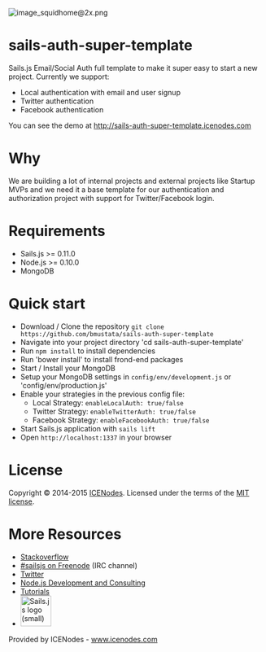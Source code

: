 ![image_squidhome@2x.png](http://i.imgur.com/RIvu9.png)

# sails-auth-super-template
Sails.js Email/Social Auth full template to make it super easy to start a new project.
Currently we support:
- Local authentication with email and user signup
- Twitter authentication
- Facebook authentication

You can see the demo at http://sails-auth-super-template.icenodes.com

# Why

We are building a lot of internal projects and external projects like Startup MVPs and we need it a base template for our authentication and authorization project with support for Twitter/Facebook login.

# Requirements

- Sails.js >= 0.11.0
- Node.js >= 0.10.0
- MongoDB

# Quick start

- Download / Clone the repository `git clone https://github.com/bmustata/sails-auth-super-template`
- Navigate into your project directory 'cd sails-auth-super-template'
- Run `npm install` to install dependencies
- Run 'bower install' to install frond-end packages
- Start / Install your MongoDB
- Setup your MongoDB settings in `config/env/development.js` or 'config/env/production.js'
- Enable your strategies in the previous config file:
    - Local Strategy: `enableLocalAuth: true/false`
    - Twitter Strategy: `enableTwitterAuth: true/false`
    - Facebook Strategy: `enableFacebookAuth: true/false`
- Start Sails.js application with `sails lift`
- Open `http://localhost:1337` in your browser

# License

Copyright &copy; 2014-2015 [ICENodes](http://icenodes.com). Licensed under the terms of the [MIT license](LICENSE.md).

# More Resources

- [Stackoverflow](http://stackoverflow.com/questions/tagged/sails.js)
- [#sailsjs on Freenode](http://webchat.freenode.net/) (IRC channel)
- [Twitter](https://twitter.com/sailsjs)
- [Node.js Development and Consulting](http://icenodes.com)
- [Tutorials](https://github.com/balderdashy/sails-docs/blob/master/FAQ)
- <a href="http://sailsjs.org" target="_blank" title="Node.js framework for building realtime APIs."><img src="https://github-camo.global.ssl.fastly.net/9e49073459ed4e0e2687b80eaf515d87b0da4a6b/687474703a2f2f62616c64657264617368792e6769746875622e696f2f7361696c732f696d616765732f6c6f676f2e706e67" width=60 alt="Sails.js logo (small)"/></a>

Provided by ICENodes - www.icenodes.com
